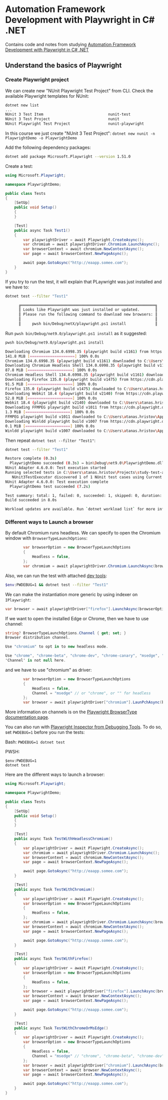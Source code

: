 # Automation Framework Development with Playwright in C# .NET

Contains code and notes from studying [Automation Framework Development with Playwright in C# .NET](https://www.udemy.com/course/framework-development-with-playwright-dotnet/)

## Understand the basics of Playwright

### Create Playwright project

We can create new "NUnit Playwright Test Project" from CLI. Check the available Playwright templates for NUnit:

```sh
dotnet new list
...
NUnit 3 Test Item                             nunit-test                  [C#],F#,VB  Test/NUnit
NUnit 3 Test Project                          nunit                       [C#],F#,VB  Test/NUnit/Desktop/Web
NUnit Playwright Test Project                 nunit-playwright            [C#]        Test/NUnit/Playwright/Desktop/Web
```

In this course we just create "NUnit 3 Test Project": `dotnet new nunit -n PlaywrightDemo -o PlaywrightDemo`

Add the following dependency packages:

```sh
dotnet add package Microsoft.Playwright --version 1.51.0
```

Create a test:

```csharp
using Microsoft.Playwright;

namespace PlaywrightDemo;

public class Tests
{
    [SetUp]
    public void Setup()
    {
    }

    [Test]
    public async Task Test1()
    {
        var playwrightDriver = await Playwright.CreateAsync();
        var chromium = await playwrightDriver.Chromium.LaunchAsync();
        var browserContext = await chromium.NewContextAsync();
        var page = await browserContext.NewPageAsync();

        await page.GotoAsync("http://eaapp.somee.com");
    }
}
```

If you try to run the test, it will explain that PLaywright was just installed and we have to:

```sh
dotnet test --filter "Test1"

      ╔════════════════════════════════════════════════════════════╗
      ║ Looks like Playwright was just installed or updated.       ║
      ║ Please run the following command to download new browsers: ║
      ║                                                            ║
      ║     pwsh bin/Debug/netX/playwright.ps1 install             ║
```

Run `pwsh bin/Debug/net9.0/playwright.ps1 install` as it suggested:

```sh
pwsh bin/Debug/net9.0/playwright.ps1 install

Downloading Chromium 134.0.6998.35 (playwright build v1161) from https://cdn.playwright.dev/dbazure/download/playwright/builds/chromium/1161/chromium-win64.zip
141.8 MiB [====================] 100% 0.0s
Chromium 134.0.6998.35 (playwright build v1161) downloaded to C:\Users\atanas.hristov\AppData\Local\ms-playwright\chromium-1161
Downloading Chromium Headless Shell 134.0.6998.35 (playwright build v1161) from https://cdn.playwright.dev/dbazure/download/playwright/builds/chromium/1161/chromium-headless-shell-win64.zip
87.8 MiB [====================] 100% 0.0s
Chromium Headless Shell 134.0.6998.35 (playwright build v1161) downloaded to C:\Users\atanas.hristov\AppData\Local\ms-playwright\chromium_headless_shell-1161
Downloading Firefox 135.0 (playwright build v1475) from https://cdn.playwright.dev/dbazure/download/playwright/builds/firefox/1475/firefox-win64.zip
91.5 MiB [====================] 100% 0.0s
Firefox 135.0 (playwright build v1475) downloaded to C:\Users\atanas.hristov\AppData\Local\ms-playwright\firefox-1475
Downloading Webkit 18.4 (playwright build v2140) from https://cdn.playwright.dev/dbazure/download/playwright/builds/webkit/2140/webkit-win64.zip
52.8 MiB [====================] 100% 0.0s
Webkit 18.4 (playwright build v2140) downloaded to C:\Users\atanas.hristov\AppData\Local\ms-playwright\webkit-2140
Downloading FFMPEG playwright build v1011 from https://cdn.playwright.dev/dbazure/download/playwright/builds/ffmpeg/1011/ffmpeg-win64.zip
1.3 MiB [====================] 100% 0.0s
FFMPEG playwright build v1011 downloaded to C:\Users\atanas.hristov\AppData\Local\ms-playwright\ffmpeg-1011
Downloading Winldd playwright build v1007 from https://cdn.playwright.dev/dbazure/download/playwright/builds/winldd/1007/winldd-win64.zip
0.1 MiB [====================] 100% 0.0s
Winldd playwright build v1007 downloaded to C:\Users\atanas.hristov\AppData\Local\ms-playwright\winldd-1007
```

Then repeat `dotnet test --filter "Test1"`:

```sh
dotnet test --filter "Test1"

Restore complete (0.3s)
  PlaywrightDemo succeeded (0.3s) → bin\Debug\net9.0\PlaywrightDemo.dll
NUnit Adapter 4.6.0.0: Test execution started
Running selected tests in C:\Users\atanas.hristov\Projects\study-test-automation\framework-development-with-playwright-dotnet\PlaywrightDemo\bin\Debug\net9.0\PlaywrightDemo.dll
   NUnit3TestExecutor discovered 1 of 1 NUnit test cases using Current Discovery mode, Non-Explicit run
NUnit Adapter 4.6.0.0: Test execution complete
  PlaywrightDemo test succeeded (7.2s)

Test summary: total: 1, failed: 0, succeeded: 1, skipped: 0, duration: 7.1s
Build succeeded in 8.0s

Workload updates are available. Run `dotnet workload list` for more information.

```

### Different ways to Launch a browser

By default Chromium runs headless. We can specify to open the Chromium window with `BrowserTypeLaunchOptions`:

```csharp
        var browserOption = new BrowserTypeLaunchOptions
        {
            Headless = false,
        };
        var chromium = await playwrightDriver.Chromium.LaunchAsync(browserOption);

```

Also, we can run the test with attached [dev tools](https://playwright.dev/dotnet/docs/debug):

```sh
$env:PWDEBUG=1 && dotnet test --filter "Test1"
```

We can make the instantiation more generic by using indexer on `IPlaywright`:

```csharp
var browser = await playwrightDriver["firefox"].LaunchAsync(browserOption);
```

If we want to open the installed Edge or Chrome, then we have to use channel:

```csharp
string? BrowserTypeLaunchOptions.Channel { get; set; }
Browser distribution channel.

Use "chromium" to opt in to new headless mode.

Use "chrome", "chrome-beta", "chrome-dev", "chrome-canary", "msedge", "msedge-beta", "msedge-dev", or "msedge-canary" to use branded Google Chrome and Microsoft Edge.
'Channel' is not null here.
```

and we have to use "chromium" as driver:

```csharp
        var browserOption = new BrowserTypeLaunchOptions
        {
            Headless = false,
            Channel = "msedge" // or "chrome", or "" for headless
        };
        var browser = await playwrightDriver["chromium"].LaunPchAsync(browserOption);
```

More information on channels is on the [Playwright BrowserType documentation page](https://playwright.dev/dotnet/docs/api/class-browsertype).

You can also run with [Playwright Inspector from Debugging Tools](https://playwright.dev/dotnet/docs/debug).
To do so, set `PWDEBUG=1` before you run the tests:

Bash: ```PWDEBUG=1 dotnet test```

PWSH:

```pwsh
$env:PWDEBUG=1
dotnet test
```

Here are the different ways to launch a browser:

```csharp
using Microsoft.Playwright;

namespace PlaywrightDemo;

public class Tests
{
    [SetUp]
    public void Setup()
    {
    }

    [Test]
    public async Task TestWithHeadlessChromium()
    {
        var playwrightDriver = await Playwright.CreateAsync();
        var chromium = await playwrightDriver.Chromium.LaunchAsync();
        var browserContext = await chromium.NewContextAsync();
        var page = await browserContext.NewPageAsync();

        await page.GotoAsync("http://eaapp.somee.com");
    }

    [Test]
    public async Task TestWithChromium()
    {
        var playwrightDriver = await Playwright.CreateAsync();
        var browserOption = new BrowserTypeLaunchOptions
        {
            Headless = false,
        };
        var chromium = await playwrightDriver.Chromium.LaunchAsync(browserOption);
        var browserContext = await chromium.NewContextAsync();
        var page = await browserContext.NewPageAsync();

        await page.GotoAsync("http://eaapp.somee.com");
    }

    [Test]
    public async Task TestWithFirefox()
    {
        var playwrightDriver = await Playwright.CreateAsync();
        var browserOption = new BrowserTypeLaunchOptions
        {
            Headless = false,
        };
        var browser = await playwrightDriver["firefox"].LaunchAsync(browserOption);
        var browserContext = await browser.NewContextAsync();
        var page = await browserContext.NewPageAsync();

        await page.GotoAsync("http://eaapp.somee.com");
    }

    [Test]
    public async Task TestWithChromeOrMsEdge()
    {
        var playwrightDriver = await Playwright.CreateAsync();
        var browserOption = new BrowserTypeLaunchOptions
        {
            Headless = false,
            Channel = "msedge" // "chrome", "chrome-beta", "chrome-dev", "chrome-canary", "msedge", "msedge-beta", "msedge-dev", or "msedge-canary"
        };
        var browser = await playwrightDriver["chromium"].LaunchAsync(browserOption);
        var browserContext = await browser.NewContextAsync();
        var page = await browserContext.NewPageAsync();

        await page.GotoAsync("http://eaapp.somee.com");
    }
}
```

